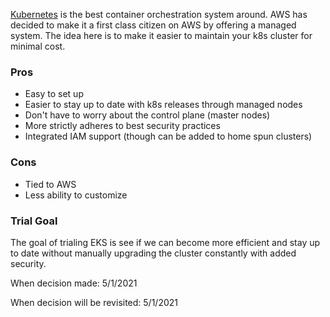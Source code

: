 [Kubernetes]() is the best container orchestration system around. AWS has decided to make it a first class citizen on AWS by offering a managed system. The idea here is to make it easier to maintain your k8s cluster for minimal cost.

### Pros
* Easy to set up
* Easier to stay up to date with k8s releases through managed nodes
* Don't have to worry about the control plane (master nodes)
* More strictly adheres to best security practices
* Integrated IAM support (though can be added to home spun clusters)

### Cons
* Tied to AWS
* Less ability to customize

### Trial Goal
The goal of trialing EKS is see if we can become more efficient and stay up to date without manually upgrading the cluster constantly with added security.

When decision made: 5/1/2021

When decision will be revisited: 5/1/2021